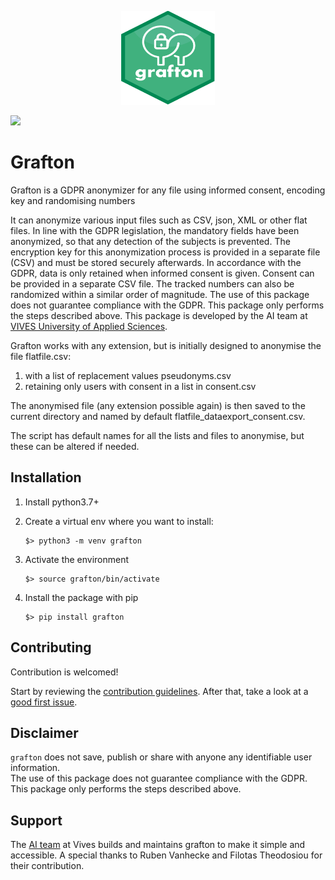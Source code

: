 <p align="center">
	<img src="https://raw.githubusercontent.com/yForecasting/grafton/main/grafton/grafton_hex.svg" width="150" height="150">
</p>


<img src="https://img.shields.io/badge/Maintained%20by-Vives%20AI%20Lab-red">

# Grafton

Grafton is a GDPR anonymizer for any file using informed consent, encoding key and randomising numbers

It can anonymize various input files such as CSV, json, XML or other flat files. In line with the GDPR legislation, the mandatory fields have been anonymized, so that any detection of the subjects is prevented. The encryption key for this anonymization process is provided in a separate file (CSV) and must be stored securely afterwards. In accordance with the GDPR, data is only retained when informed consent is given. Consent can be provided in a separate CSV file. The tracked numbers can also be randomized within a similar order of magnitude. The use of this package does not guarantee compliance with the GDPR. This package only performs the steps described above. This package is developed by the AI team at [VIVES University of Applied Sciences](https://www.vives.be/en/research/centre-expertise-business-management).

Grafton works with any extension, but is initially designed to anonymise the file flatfile.csv:

1. with a list of replacement values pseudonyms.csv
2. retaining only users with consent in a list in consent.csv

The anonymised file (any extension possible again) is then saved to the current directory and named by default flatfile_dataexport_consent.csv.

The script has default names for all the lists and files to anonymise, but these can be altered if needed.

## Installation

1. Install python3.7+
2. Create a virtual env where you want to install:

    ```
    $> python3 -m venv grafton
    ```

3. Activate the environment

    ```
    $> source grafton/bin/activate
    ```

4. Install the package with pip

     ```
    $> pip install grafton
     ```
	 


## Contributing

Contribution is welcomed! 

Start by reviewing the [contribution guidelines](CONTRIBUTING.md). After that, take a look at a [good first issue](https://github.com/yForecasting/grafton/issues?q=is%3Aissue+is%3Aopen+label%3A%22good+first+issue%22).


## Disclaimer
`grafton` does not save, publish or share with anyone any identifiable user information.  
The use of this package does not guarantee compliance with the GDPR. This package only performs the steps described above. 

## Support

The [AI team](https://www.vives.be/nl/onderzoek/business-management/ai-voor-sales-predictie-een-omgeving-met-beperkte-historische-data) at Vives builds and maintains grafton to make it simple and accessible. A special thanks to Ruben Vanhecke and Filotas Theodosiou for their contribution.






